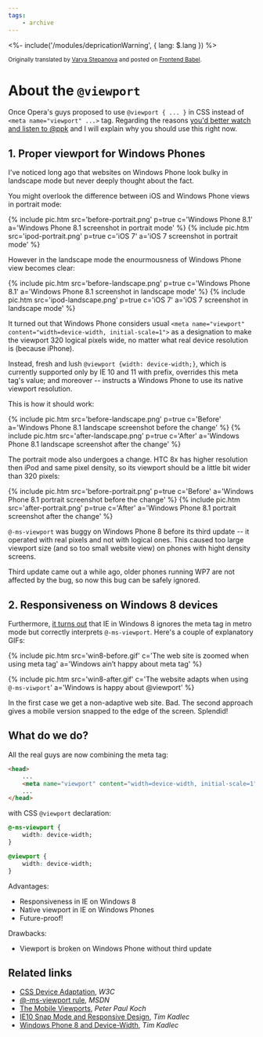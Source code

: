 ```yaml
---
tags:
    - archive
---
```


<%-
    include('/modules/depricationWarning', {
        lang: $.lang
    })
%>

<small>Originally translated by [Varya Stepanova](http://varya.me/) and posted on [Frontend Babel](http://frontendbabel.info/articles/about-viewport/).</small>

# About the `@viewport`

Once Opera's guys proposed to use `@viewport { ... }` in CSS instead of `<meta name="viewport" ...>` tag. Regarding the reasons [you'd better watch and listen to @ppk](http://vimeo.com/100523275) and I will explain why you should use this right now.

## 1. Proper viewport for Windows Phones

I've noticed long ago that websites on Windows Phone look bulky in landscape mode but never deeply thought about the fact.

You might overlook the difference between iOS and Windows Phone views in portrait mode:

<div class="gallery">
{% include pic.htm src='before-portrait.png' p=true c='Windows Phone 8.1' a='Windows Phone 8.1 screenshot in portrait mode' %}
{% include pic.htm src='ipod-portrait.png' p=true c='iOS 7' a='iOS 7 screenshot in portrait mode' %}
</div>

However in the landscape mode the enourmousness of Windows Phone view becomes clear:

<div class="gallery">
{% include pic.htm src='before-landscape.png' p=true c='Windows Phone 8.1' a='Windows Phone 8.1 screenshot in landscape mode' %}
{% include pic.htm src='ipod-landscape.png' p=true c='iOS 7' a='iOS 7 screenshot in landscape mode' %}
</div>

It turned out that Windows Phone considers usual `<meta name="viewport" content="width=device-width, initial-scale=1">` as a designation to make the viewport 320 logical pixels wide, no matter what real device resolution is (because iPhone).

Instead, fresh and lush `@viewport {width: device-width;}`, which is currently supported only by IE 10 and 11 with prefix, overrides this meta tag's value; and moreover -- instructs a Windows Phone to use its native viewport resolution.

This is how it should work:

<div class="gallery">
{% include pic.htm src='before-landscape.png' p=true c='Before' a='Windows Phone 8.1 landscape screenshot before the change' %}
{% include pic.htm src='after-landscape.png' p=true c='After' a='Windows Phone 8.1 landscape screenshot after the change' %}
</div>

The portrait mode also undergoes a change. HTC 8x has higher resolution then iPod and same pixel density, so its viewport should be a little bit wider than 320 pixels:

<div class="gallery">
{% include pic.htm src='before-portrait.png' p=true c='Before' a='Windows Phone 8.1 portrait screenshot before the change' %}
{% include pic.htm src='after-portrait.png' p=true c='After' a='Windows Phone 8.1 portrait screenshot after the change' %}
</div>

`@-ms-viewport` was buggy on Windows Phone 8 before its third update -- it operated with real pixels and not with logical ones. This caused too large viewport size (and so too small website view) on phones with hight density screens.

Third update came out a while ago, older phones running WP7 are not affected by the bug, so now this bug can be safely ignored.

## 2. Responsiveness on Windows 8 devices

Furthermore, [it turns out](http://timkadlec.com/2013/01/windows-phone-8-and-device-width/) that IE in Windows 8 ignores the meta tag in metro mode but correctly interprets `@-ms-viewport`. Here's a couple of explanatory GIFs:

{% include pic.htm src='win8-before.gif' c='The web site is zoomed when using meta tag' a='Windows ain’t happy about meta tag' %}

{% include pic.htm src='win8-after.gif' c='The website adapts when using <code>@-ms-viwport</code>' a='Windows is happy about @viewport' %}

In the first case we get a non-adaptive web site. Bad. The second approach gives a mobile version snapped to the edge of the screen. Splendid!

## What do we do?

All the real guys are now combining the meta tag:

```html
<head>
    ...
    <meta name="viewport" content="width=device-width, initial-scale=1">
    ...
</head>
```

with CSS `@viewport` declaration:

```css
@-ms-viewport {
    width: device-width;
}

@viewport {
    width: device-width;
}
```

Advantages:

- Responsiveness in IE on Windows 8
- Native viewport in IE on Windows Phones
- Future-proof!

Drawbacks:

- Viewport is broken on Windows Phone without third update

## Related links

- [CSS Device Adaptation](http://dev.w3.org/csswg/css-device-adapt/), *W3C*
- [@-ms-viewport rule](http://msdn.microsoft.com/en-us/library/ie/hh869615%28v%3Dvs.85%29.aspx), *MSDN*
- [The Mobile Viewports](https://vimeo.com/100523275), *Peter Paul Koch*
- [IE10 Snap Mode and Responsive Design](http://timkadlec.com/2012/10/ie10-snap-mode-and-responsive-design/), *Tim Kadlec*
- [Windows Phone 8 and Device-Width](http://timkadlec.com/2013/01/windows-phone-8-and-device-width/), *Tim Kadlec*
